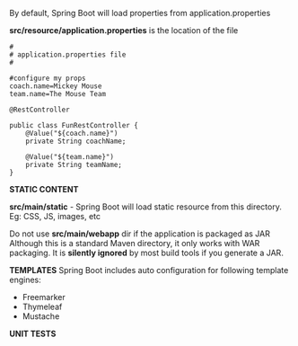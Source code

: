 By default, Spring Boot will load properties from application.properties

**src/resource/application.properties** is the location of the file



```
#
# application.properties file
#

#configure my props
coach.name=Mickey Mouse
team.name=The Mouse Team
```

```
@RestController 

public class FunRestController {
	@Value("${coach.name}")
	private String coachName;

	@Value("${team.name}")
	private String teamName;
}
```


**STATIC CONTENT**

**src/main/static** - Spring Boot will load static resource from this directory. Eg: CSS, JS, images, etc

Do not use **src/main/webapp** dir if the application is packaged as JAR
Although this is a standard Maven directory, it only works with WAR packaging. It is **silently ignored** by most build tools if you generate a JAR.

**TEMPLATES**
Spring Boot includes auto configuration for following template engines:
- Freemarker
- Thymeleaf
- Mustache

**UNIT TESTS**

